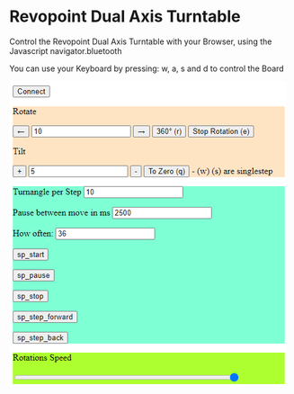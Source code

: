 # Revopoint Dual Axis Turntable

Control the Revopoint Dual Axis Turntable with your Browser, using the Javascript navigator.bluetooth

You can use your Keyboard by pressing: w, a, s and d to control the Board

![alt text](https://github.com/SphaeroX/Revopoint-Dual-Axis-Turntable/blob/master/screenshot.png?raw=true)
